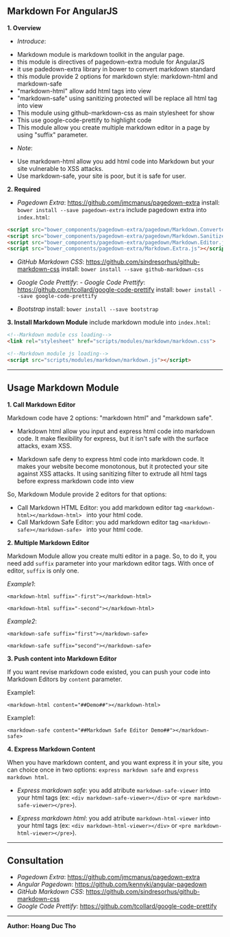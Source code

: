 ## Markdown For AngularJS ##

**1. Overview**

- *Introduce*:
 *  Markdown module is markdown toolkit in the angular page.
 *  this module is directives of  pagedown-extra module for AngularJS
 *  it use padedown-extra library in bower to convert markdown standard
 *  thís module provide 2 options for markdown style: markdown-html and markdown-safe
 *  "markdown-html" allow add html tags into view
 *  "markdown-safe" using sanitizing protected will be replace all html tag into view
 *  This module using github-markdown-css as main stylesheet for show
 *  This use google-code-prettify to highlight code
 *  This module allow you create multiple markdown editor in a page by using "suffix" parameter.
- *Note*:
 *  Use markdown-html allow you add html code into Markdown but your site vulnerable to XSS attacks.
 *  Use markdown-safe, your site is poor, but it is safe for user.

**2. Required**

- *Pagedown Extra*: https://github.com/jmcmanus/pagedown-extra
install: `bower install --save pagedown-extra`
include pagedown extra into `index.html`: 
```html
<script src="bower_components/pagedown-extra/pagedown/Markdown.Converter.js"></script>
<script src="bower_components/pagedown-extra/pagedown/Markdown.Sanitizer.js"></script>
<script src="bower_components/pagedown-extra/pagedown/Markdown.Editor.js"></script>
<script src="bower_components/pagedown-extra/Markdown.Extra.js"></script>
```

- *GitHub Markdown CSS*: https://github.com/sindresorhus/github-markdown-css
install: `bower install --save github-markdown-css`

- *Google Code Prettify*: - *Google Code Prettify*: https://github.com/tcollard/google-code-prettify
install: `bower install --save google-code-prettify`

- *Bootstrap*
install: `bower install --save bootstrap`

**3. Install Markdown Module**
include markdown module into `index.html`:

```html
<!--Markdown module css loading-->
<link rel="stylesheet" href="scripts/modules/markdown/markdown.css">
```

```html
<!--Markdown module js loading-->
<script src="scripts/modules/markdown/markdown.js"></script>
```


----------
## Usage Markdown Module ##

**1. Call Markdown Editor**

Markdown code have 2 options: "markdown html" and "markdown safe".

- Markdown html allow you input and express html code into markdown code. It make flexibility for express, but it isn't safe with the surface attacks, exam XSS.

- Markdown safe deny to express html code into markdown code. It makes your website become monotonous, but it protected your site against XSS attacks. It using sanitizing filter to extrude all html tags before express markdown code into view

So, Markdown Module provide 2 editors for that options:

* Call Markdown HTML Editor: you add markdown editor tag `<markdown-html></markdown-html> ` into your html code.
* Call Markdown Safe Editor: you add markdown editor tag `<markdown-safe></markdown-safe> ` into your html code. 

**2. Multiple Markdown Editor**

Markdown Module allow you create multi editor in a page. So, to do it, you need add `suffix` parameter into your markdown editor tags. With once of editor, `suffix` is only one.

*Example1*: 
```
<markdown-html suffix="-first"></markdown-html>

<markdown-html suffix="-second"></markdown-html>
```

*Example2*: 
```
<markdown-safe suffix="first"></markdown-safe>

<markdown-safe suffix="second"></markdown-safe>
```

**3. Push content into Markdown Editor**

If you want revise markdown code existed, you can push your code into Markdown Editors by `content` parameter.

Example1: 
```
<markdown-html content="##Demo##"></markdown-html>
```
Example1: 
```
<markdown-safe content="##Markdown Safe Editor Demo##"></markdown-safe>
```

**4. Express Markdown Content**

When you have markdown content, and you want express it in your site, you can choice once in two options: `express markdown safe` and `express markdown html`.

- *Express markdown safe*: you add atribute `markdown-safe-viewer` into your html tags (ex: `<div markdown-safe-viewer></div>` or `<pre markdown-safe-viewer></pre>`).

- *Express markdown html*: you add atribute `markdown-html-viewer` into your html tags (ex: `<div markdown-html-viewer></div>` or `<pre markdown-html-viewer></pre>`).


----------
## Consultation ##

- *Pagedown Extra*: https://github.com/jmcmanus/pagedown-extra
- *Angular Pagedown*: https://github.com/kennyki/angular-pagedown
- *GitHub Markdown CSS*: https://github.com/sindresorhus/github-markdown-css
- *Google Code Prettify*: https://github.com/tcollard/google-code-prettify


----------


**Author: Hoang Duc Tho**